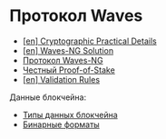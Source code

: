 # Протокол Waves

* [[en] Cryptographic Practical Details](/en/blockchain/waves-protocol/cryptographic-practical-details)
* [[en] Waves-NG Solution](/en/blockchain/waves-protocol/waves-ng-solution)
* [Протокол Waves-NG](/ru/blockchain/waves-protocol/waves-ng-protocol)
* [Честный Proof-of-Stake](/ru/blockchain/waves-protocol/fair-pos)
* [[en] Validation Rules](/en/blockchain/waves-protocol/validation-rules)

Данные блокчейна:

* [Типы данных блокчейна](/ru/blockchain/blockchain/blockchain-data-types)
* [Бинарные форматы](/ru/blockchain/binary-format/)
